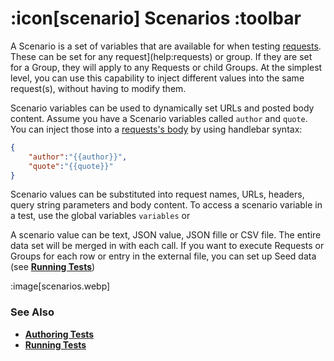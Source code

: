 # :icon[scenario] Scenarios :toolbar

A Scenario is a set of variables that are available for when testing [requests](help:requests).  These can be set for any request](help:requests) or group.  If they are set for a Group, they will apply to any Requests or child Groups.  At the simplest level, you can use this capability to inject different values into the same request(s), without having to modify them.

Scenario variables can be used to dynamically set URLs and posted body content.  Assume you have a Scenario variables called `author` and `quote`.  You can inject those into a 
[requests's body](help:requests/body) by using handlebar syntax:

```json
{
    "author":"{{author}}",
    "quote":"{{quote}}"
}
```

Scenario values can be substituted into request names, URLs, headers, query string parameters and body content.  To access a scenario variable in a test, use the global variables `variables` or 

A scenario value can be text, JSON value, JSON fille or CSV file.  The entire data set will be merged in with each call.  If you want to execute Requests or Groups for each row or entry in the external
file, you can set up Seed data (see [**Running Tests**](help:running-tests))

:image[scenarios.webp]

### See Also

* [**Authoring Tests**](help:authoring-tests)
* [**Running Tests**](help:running-tests)
